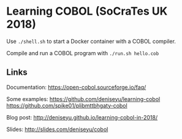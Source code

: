 
# Learning COBOL (SoCraTes UK 2018)

Use `./shell.sh` to start a Docker container with a COBOL compiler.

Compile and run a COBOL program with `./run.sh hello.cob`


## Links

Documentation:
https://open-cobol.sourceforge.io/faq/

Some examples:
https://github.com/deniseyu/learning-cobol
https://github.com/spike01/plibmttbhgaty-cobol

Blog post:
http://deniseyu.github.io/learning-cobol-in-2018/

Slides:
http://slides.com/deniseyu/cobol
